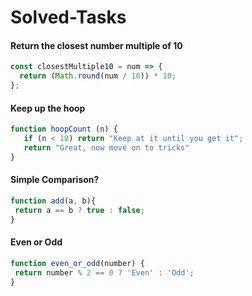 # Solved-Tasks
   #### Return the closest number multiple of 10
```javascript
const closestMultiple10 = num => {
  return (Math.round(num / 10)) * 10;
};
```
   #### Keep up the hoop
```javascript
function hoopCount (n) {
   if (n < 10) return "Keep at it until you get it";
   return "Great, now move on to tricks"
}
```
 
   #### Simple Comparison?
 ```javascript
function add(a, b){
  return a == b ? true : false;
}
 ```

   #### Even or Odd
 ```javascript
function even_or_odd(number) {
  return number % 2 == 0 ? 'Even' : 'Odd';
}
 ```
 